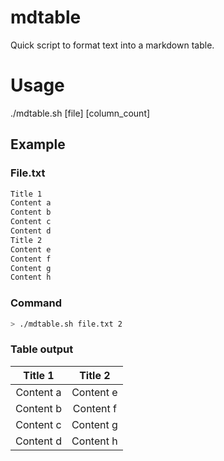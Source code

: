 # mdtable
Quick script to format text into a markdown table.

# Usage

./mdtable.sh \[file\] \[column_count\]

## Example

### File.txt

```txt
Title 1
Content a
Content b
Content c
Content d
Title 2
Content e
Content f
Content g
Content h
```

### Command

```bash
> ./mdtable.sh file.txt 2
```

### Table output

| Title 1 | Title 2 |
|:---:|:---:|
| Content a | Content e |
| Content b | Content f |
| Content c | Content g |
| Content d | Content h |
